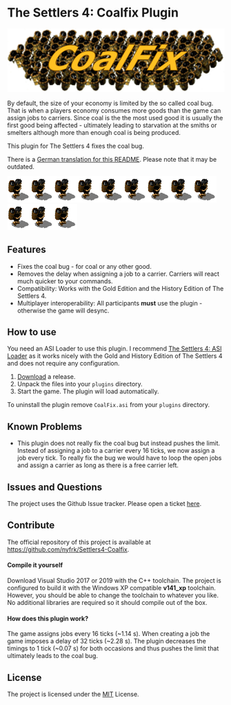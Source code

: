 # The Settlers 4: Coalfix Plugin

![coalfix](coalfix.png)

By default, the size of your economy is limited by the so called coal bug. That is when a players economy consumes more goods than the game can assign jobs to carriers. Since coal is the  the most used good it is usually the first good being affected - ultimately leading to starvation at the smiths or smelters although more than enough coal is being produced. 

This plugin for The Settlers 4 fixes the coal bug. 

There is a [German translation for this README](README_DE.md). Please note that it may be outdated.


![coalcarrier](coalcarrier.gif)![coalcarrier](coalcarrier.gif)![coalcarrier](coalcarrier.gif)![coalcarrier](coalcarrier.gif)![coalcarrier](coalcarrier.gif)![coalcarrier](coalcarrier.gif)![coalcarrier](coalcarrier.gif)![coalcarrier](coalcarrier.gif)![coalcarrier](coalcarrier.gif)![coalcarrier](coalcarrier.gif)![coalcarrier](coalcarrier.gif)![coalcarrier](coalcarrier.gif)



## Features

* Fixes the coal bug - for coal or any other good.
* Removes the delay when assigning a job to a carrier. Carriers will react much quicker to your commands.
* Compatibility: Works with the Gold Edition and the History Edition of The Settlers 4.
* Multiplayer interoperability: All participants **must** use the plugin - otherwise the game will desync.



## How to use

You need an ASI Loader to use this plugin. I recommend [The Settlers 4: ASI Loader](https://github.com/nyfrk/Settlers4-ASI-Loader) as it works nicely with the Gold and History Edition of The Settlers 4 and does not require any configuration. 

1. [Download](https://github.com/nyfrk/Settlers4-Coalfix/releases) a release.
2. Unpack the files into your `plugins` directory.
3. Start the game. The plugin will load automatically.

To uninstall the plugin remove `CoalFix.asi` from your `plugins` directory. 



## Known Problems

* This plugin does not really fix the coal bug but instead pushes the limit. Instead of assigning a job to a carrier every 16 ticks, we now assign a job every tick. To really fix the bug we would have to loop the open jobs and assign a carrier as long as there is a free carrier left.



## Issues and Questions

The project uses the Github Issue tracker. Please open a ticket [here](https://github.com/nyfrk/Settlers4-Coalfix/issues). 



## Contribute

The official repository of this project is available at https://github.com/nyfrk/Settlers4-Coalfix. 

#### Compile it yourself

Download Visual Studio 2017 or 2019 with the C++ toolchain. The project is configured to build it with the Windows XP compatible **v141_xp** toolchain. However, you should be able to change the toolchain to whatever you like. No additional libraries are required so it should compile out of the box.

#### How does this plugin work?

The game assigns jobs every 16 ticks (~1.14 s). When creating a job the game imposes a delay of 32 ticks (~2.28 s). The plugin decreases the timings to 1 tick (~0.07 s) for both occasions and thus pushes the limit that ultimately leads to the coal bug.

## License

The project is licensed under the [MIT](LICENSE.md) License. 
